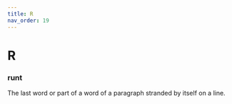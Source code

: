 ```yaml
---
title: R
nav_order: 19
---
```


# R

### runt
The last word or part of a word of a paragraph stranded by itself on a line.
